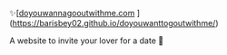 ✨[[doyouwannagooutwithme.com](http://doyouwannagooutwithme.com) ](https://barisbey02.github.io/doyouwanttogoutwithme/)

A website to invite your lover for a date 🥰
